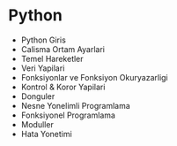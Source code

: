 # Python
*	Python Giris
*	Calisma Ortam Ayarlari
*	Temel Hareketler
*	Veri Yapilari
*	Fonksiyonlar ve Fonksiyon Okuryazarligi
*	Kontrol & Koror Yapilari
*	Donguler
*	Nesne Yonelimli Programlama
*	Fonksiyonel Programlama
*	Moduller
*	Hata Yonetimi
